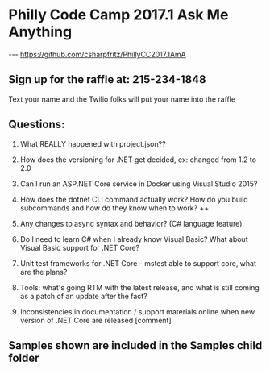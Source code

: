 # Philly Code Camp 2017.1 Ask Me Anything
--- https://github.com/csharpfritz/PhillyCC2017.1AmA

## Sign up for the raffle at: 215-234-1848
Text your name and the Twilio folks will put your name into the raffle

## Questions:
1.  What REALLY happened with project.json??
1.  How does the versioning for .NET get decided, ex: changed from 1.2 to 2.0

1.  Can I run an ASP.NET Core service in Docker using Visual Studio 2015?
1.  How does the dotnet CLI command actually work?  How do you build subcommands and how do they know when to work? ++

1.  Any changes to async syntax and behavior? (C# language feature)
1.  Do I need to learn C# when I already know Visual Basic?  What about Visual Basic support for .NET Core?

1.  Unit test frameworks for .NET Core - mstest able to support core, what are the plans?
1.  Tools:  what's going RTM with the latest release, and what is still coming as a patch of an update after the fact?

1.  Inconsistencies in documentation / support materials online when new version of .NET Core are released [comment]

## Samples shown are included in the Samples child folder




